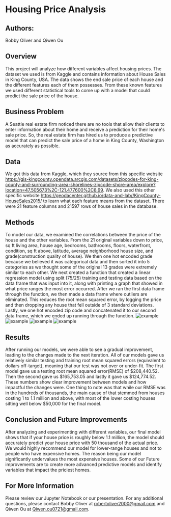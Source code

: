 # Housing Price Analysis

## Authors:
Bobby Oliver and Qiwen Ou

## Overview

This project will analyze how different variables affect housing prices. The dataset we used is from Kaggle and contains information about House Sales in King County, USA. The data shows the end sale price of each house and the different features each of them possesses. From these known features we used different statistical tools to come up with a model that could predict the sale price of the house.

## Business Problem

A Seattle real estate firm noticed there are no tools that allow their clients to enter information about their home and receive a prediction for their home's sale price. So, the real estate firm has hired us to produce a predictive model that can predict the sale price of a home in King County, Washington as accurately as possible.

## Data

We got this data from Kaggle, which they source from this specific website https://gis-kingcounty.opendata.arcgis.com/datasets/zipcodes-for-king-county-and-surrounding-area-shorelines-zipcode-shore-area/explore?location=47.505673%2C-121.477600%2C8.99. We also used this other specific website https://geodacenter.github.io/data-and-lab//KingCounty-HouseSales2015/ to learn what each feature means from the dataset. There were 21 feature columns and 21597 rows of house sales in the database. 

## Methods

To model our data, we examined the correlations between the price of the house and the other variables. From the 21 original variables down to price, sq ft living area, house age, bedrooms, bathrooms, floors, waterfront, condition, sq ft above, latitude, average neighborhood house size, and grade(construction quality of house). We then one hot encoded grade because we believed it was categorical data and then sorted it into 5 categories as we thought some of the original 13 grades were extremely similar to each other. We next created a function that created a linear regression model using split (75/25) training and testing data based on the data frame that was input into it, along with printing a graph that showed in what price ranges the most error occurred. After we ran the first data frame through the function, we then made a data frame where outliers are eliminated. This reduces the root mean squared error, by logging the price and then dropping any house that fell outside of 3 standard deviations. Lastly, we one hot encoded zip code and concatenated it to our second data frame, which we ended up running through the function.
![example](desktop/corr.png)
![example](desktop/heatmap.png)
![example](desktop/norm.png)
![example](desktop/logged.png)

## Results

After running our models, we were able to see a gradual improvement, leading to the changes made to the next iteration. All of our models gave us relatively similar testing and training root mean squared errors (equivalent to dollars off-target), meaning that our test was not over or under-fit. The first model gave us a testing root mean squared error(RMSE) of $208,440.52. Then the second gave us $165,753.05 and lastly it gave us $124,774.52. These numbers show clear improvement between models and how impactful the changes were. One thing to note was that while our RMSE was in the hundreds of thousands, the main cause of that stemmed from houses costing 1 to 1.1 million and above, with most of the lower costing houses sitting well below $50,000 for the final model.

## Conclusion and Future Improvements

After analyzing and experimenting with different variables, our final model shows that if your house price is roughly below 1.1 million, the model should accurately predict your house price with 50 thousand of the actual price. We would highly recommend our model for lower-range houses and not to people who have expensive homes. The reason being our model significantly undervalues the most expensive houses. Some of our Future improvements are to create more advanced predictive models and identify variables that impact the priciest homes. 

## For More Information

Please review our Jupyter Notebook or our presentation. For any additional questions, please contact Bobby Oliver at robertoliver2000@gmail.com and Qiwen Ou at Qiwen.ou0721@gmail.com.